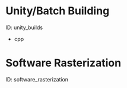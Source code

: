 
# Unity/Batch Building
ID: unity_builds
* cpp

# Software Rasterization
ID: software_rasterization
